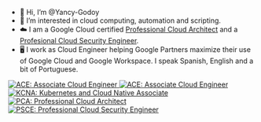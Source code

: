 - 👋 Hi, I’m @Yancy-Godoy
- 👀 I’m interested in cloud computing, automation and scripting.
- ☁️ I am a Google Cloud certified <a href="https://google.accredible.com/31ba5089-9eac-4b18-bf79-9c87c0a7f0d8?key=98af13053aed60b05f613092690db29d534c5da66062790dbf1be3a50beece55">Professional Cloud Architect</a> and a <a href="https://www.credly.com/badges/9e0b4b0e-5904-4b5e-b5b6-e36e2ca99b41/public_url">Profesional Cloud Security Engineer</a>.
- 🖥️ I work as Cloud Engineer helping Google Partners maximize their use of Google Cloud and Google Workspace. I speak Spanish, English and a bit of Portuguese.

<a href="https://www.credly.com/badges/c345260c-bb61-4e2e-acbf-4d931ab05969/public_url" rel="nofollow">
  <img src="https://drive.google.com/uc?export=view&id=1V00v--6FGnKKUi6sHQ4C_9AfcRCcbPkm" alt="ACE: Associate Cloud Engineer" style="max-width: 900px; max-height: 800px;">
</a>
<a href="https://www.credly.com/badges/a2085df6-8bed-4262-9482-2982eedc8a6e/public_url" rel="nofollow">
  <img src="https://drive.google.com/uc?export=view&id=1-rm5zfMbpDT0NVrjKp8_nMLhyShg_Doo" alt="ACE: Associate Cloud Engineer" style="max-width: 900px; max-height: 800px;">
</a>
<a href="https://www.credly.com/badges/65ed2a6f-48d4-4adf-8e63-e03391f28faf/public_url" rel="nofollow">
  <img src="https://drive.google.com/uc?export=view&id=1FpiCs6QSCuLiAbgL7YTTSxKsibKE4K_2" alt="KCNA: Kubernetes and Cloud Native Associate" style="max-width: 900px; max-height: 800px;">
</a>
<a href="https://www.credly.com/badges/a9156ac9-d3f5-4d5b-a9ec-c1fa7e359d43/public_url" rel="nofollow">
  <img src="https://drive.google.com/uc?export=view&id=1QR3czgrxFVt62-f7WZ35csI4IIYJkJRj" alt="PCA: Professional Cloud Architect" style="max-width: 900px; max-height: 800px;">
</a>
<a href="https://www.credly.com/badges/9e0b4b0e-5904-4b5e-b5b6-e36e2ca99b41/public_url" rel="nofollow">
  <img src="https://drive.google.com/uc?export=view&id=16Lf27XIF5z3zdYa2B3GliVBlzP9PVdCg" alt="PSCE: Professional Cloud Security Engineer" style="max-width: 900px; max-height: 800px;">
</a>

 
<!--- - 💞️ I’m looking to collaborate on ...
- 📫 How to reach me ...
--->
<!---
Yancy-Godoy/Yancy-Godoy is a ✨ special ✨ repository because its `README.md` (this file) appears on your GitHub profile.
You can click the Preview link to take a look at your changes.
--->
 
